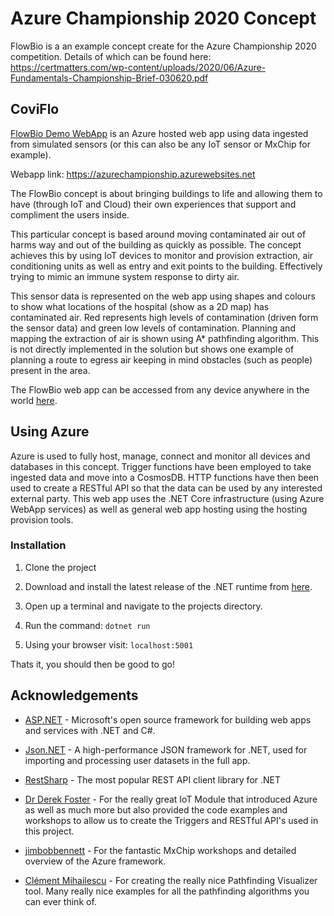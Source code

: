 # Azure Championship 2020 Concept
FlowBio is a an example concept create for the Azure Championship 2020 competition. Details of which can be found here: https://certmatters.com/wp-content/uploads/2020/06/Azure-Fundamentals-Championship-Brief-030620.pdf 



## CoviFlo
[FlowBio Demo WebApp](https://azurechampionship.azurewebsites.net) is an Azure hosted web app using data ingested from simulated sensors (or this can also be any IoT sensor or MxChip for example).

Webapp link: https://azurechampionship.azurewebsites.net

The FlowBio concept is about bringing buildings to life and allowing them to have (through IoT and Cloud) their own experiences that support and compliment the users inside.

This particular concept is based around moving contaminated air out of harms way and out of the building as quickly as possible. The concept achieves this by using IoT devices to monitor and provision extraction, air conditioning units as well as entry and exit points to the building. Effectively trying to mimic an immune system response to dirty air. 

This sensor data is represented on the web app using shapes and colours to show what locations of the hospital (show as a 2D map) has contaminated air. Red represents high levels of contamination (driven form the sensor data) and green low levels of contamination. Planning and mapping the extraction of air is shown using A* pathfinding algorithm. This is not directly implemented in the solution but shows one example of planning a route to egress air keeping in mind obstacles (such as people) present in the area. 

The FlowBio web app can be accessed from any device anywhere in the world [here](https://azurechampionship.azurewebsites.net).

## Using Azure
Azure is used to fully host, manage, connect and monitor all devices and databases in this concept. Trigger functions have been employed to take ingested data and move into a CosmosDB. HTTP functions have then been used to create a RESTful API so that the data can be used by any interested external party. This web app uses the .NET Core infrastructure (using Azure WebApp services) as well as general web app hosting using the hosting provision tools. 

### Installation

1. Clone the project

1. Download and install the latest release of the .NET runtime from [here](https://dotnet.microsoft.com/download).

1. Open up a terminal and navigate to the projects directory.

1. Run the command: ```dotnet run```

1. Using your browser visit: ```localhost:5001```
    
Thats it, you should then be good to go!

## Acknowledgements
* [ASP.NET](https://dotnet.microsoft.com/apps/aspnet) - Microsoft's open source framework for building web apps and services with .NET and C#.

* [Json.NET](https://www.newtonsoft.com/json) - A high-performance JSON framework for .NET, used for importing and processing user datasets in the full app.

* [RestSharp](https://restsharp.dev) - The most popular REST API client library for .NET

* [Dr Derek Foster](https://staff.lincoln.ac.uk/d49a8e50-b321-48b7-9c33-3ad880bd18d6) - For the really great IoT Module that introduced Azure as well as much more but also provided the code examples and workshops to allow us to create the Triggers and RESTful API's used in this project.

* [jimbobbennett](https://github.com/jimbobbennett/MXChip-Workshop) - For the fantastic MxChip workshops and detailed overview of the Azure framework.

* [Clément Mihailescu](https://clementmihailescu.github.io/Pathfinding-Visualizer/) - For creating the really nice Pathfinding Visualizer tool. Many really nice examples for all the pathfinding algorithms you can ever think of. 

